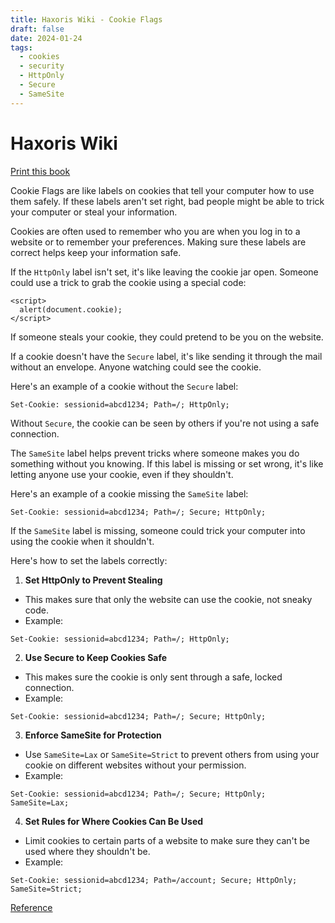 ```yaml
---
title: Haxoris Wiki - Cookie Flags
draft: false
date: 2024-01-24
tags:
  - cookies
  - security
  - HttpOnly
  - Secure
  - SameSite
---
```


# Haxoris Wiki

[Print this book](https://haxoris.com/haxoris-wiki/print.html)

Cookie Flags are like labels on cookies that tell your computer how to use them safely. If these labels aren't set right, bad people might be able to trick your computer or steal your information.

Cookies are often used to remember who you are when you log in to a website or to remember your preferences. Making sure these labels are correct helps keep your information safe.

If the `HttpOnly` label isn't set, it's like leaving the cookie jar open. Someone could use a trick to grab the cookie using a special code:

```
<script>
  alert(document.cookie);
</script>
```

If someone steals your cookie, they could pretend to be you on the website.

If a cookie doesn't have the `Secure` label, it's like sending it through the mail without an envelope. Anyone watching could see the cookie.

Here's an example of a cookie without the `Secure` label:

```
Set-Cookie: sessionid=abcd1234; Path=/; HttpOnly;
```

Without `Secure`, the cookie can be seen by others if you're not using a safe connection.

The `SameSite` label helps prevent tricks where someone makes you do something without you knowing. If this label is missing or set wrong, it's like letting anyone use your cookie, even if they shouldn't.

Here's an example of a cookie missing the `SameSite` label:

```
Set-Cookie: sessionid=abcd1234; Path=/; Secure; HttpOnly;
```

If the `SameSite` label is missing, someone could trick your computer into using the cookie when it shouldn't.

Here's how to set the labels correctly:

1. **Set HttpOnly to Prevent Stealing**

- This makes sure that only the website can use the cookie, not sneaky code.
- Example:

```
Set-Cookie: sessionid=abcd1234; Path=/; HttpOnly;
```

2. **Use Secure to Keep Cookies Safe**

- This makes sure the cookie is only sent through a safe, locked connection.
- Example:

```
Set-Cookie: sessionid=abcd1234; Path=/; Secure; HttpOnly;
```

3. **Enforce SameSite for Protection**

- Use `SameSite=Lax` or `SameSite=Strict` to prevent others from using your cookie on different websites without your permission.
- Example:

```
Set-Cookie: sessionid=abcd1234; Path=/; Secure; HttpOnly; SameSite=Lax;
```

4. **Set Rules for Where Cookies Can Be Used**

- Limit cookies to certain parts of a website to make sure they can't be used where they shouldn't be.
- Example:

```
Set-Cookie: sessionid=abcd1234; Path=/account; Secure; HttpOnly; SameSite=Strict;
```

[Reference](https://haxoris.com/haxoris-wiki/print.html)
